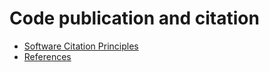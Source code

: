 # Code publication and citation

* [Software Citation Principles](software_citation.md)
* [References](references.md)
